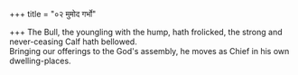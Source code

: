 +++
title = "०२ मुमोद गर्भो"

+++
The Bull, the youngling with the hump, hath frolicked, the strong and never-ceasing Calf hath bellowed.  
     Bringing our offerings to the God's assembly, he moves as Chief in his own dwelling-places.